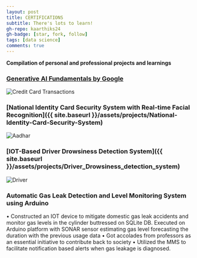 ```yaml
---
layout: post
title: CERTIFICATIONS
subtitle: There's lots to learn!
gh-repo: kaarthiks24
gh-badge: [star, fork, follow]
tags: [data science]
comments: true
---
```


**Compilation of personal and professional projects and learnings**

### [Generative AI Fundamentals by Google](https://www.cloudskillsboost.google/public_profiles/67fa056c-9554-4d44-a6b9-8f4dd06c2786/badges/4596092?utm_medium=social&utm_source=linkedin&utm_campaign=ql-social-share)

![Credit Card Transactions](https://kaarthiks24.github.io/assets/projects/credit_card_fraud.png)

### [National Identity Card Security System with Real-time Facial Recognition]({{ site.baseurl }}/assets/projects/National-Identity-Card-Security-System)

![Aadhar](https://kaarthiks24.github.io/assets/projects/Aadhaar_face_Recognition.jpg)

### [IOT-Based Driver Drowsiness Detection System]({{ site.baseurl }}/assets/projects/Driver_Drowsiness_detection_system)

![Driver](https://kaarthiks24.github.io/assets/projects/driver_drowsiness.jpeg)



### Automatic Gas Leak Detection and Level Monitoring System using Arduino

• Constructed an IOT device to mitigate domestic gas leak accidents and monitor gas levels in the cylinder buttressed on SQLite DB. Executed on Arduino platform with SONAR sensor estimating gas level forecasting the duration with the previous usage data
• Got accolades from professors as an essential initiative to contribute back to society
• Utilized the MMS to facilitate notification based alerts when gas leakage is diagnosed.


 
